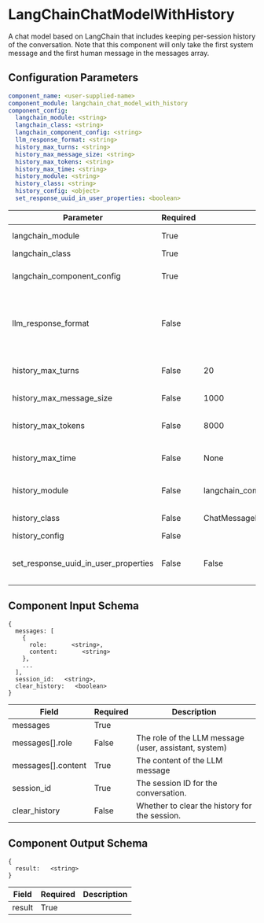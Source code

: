 # LangChainChatModelWithHistory

A chat model based on LangChain that includes keeping per-session history of the conversation. Note that this component will only take the first system message and the first human message in the messages array.

## Configuration Parameters

```yaml
component_name: <user-supplied-name>
component_module: langchain_chat_model_with_history
component_config:
  langchain_module: <string>
  langchain_class: <string>
  langchain_component_config: <string>
  llm_response_format: <string>
  history_max_turns: <string>
  history_max_message_size: <string>
  history_max_tokens: <string>
  history_max_time: <string>
  history_module: <string>
  history_class: <string>
  history_config: <object>
  set_response_uuid_in_user_properties: <boolean>
```

| Parameter | Required | Default | Description |
| --- | --- | --- | --- |
| langchain_module | True |  | The chat model module - e.g. 'langchain_openai.chat_models' |
| langchain_class | True |  | The chat model class to use - e.g. ChatOpenAI |
| langchain_component_config | True |  | Model specific configuration for the chat model. See documentation for valid parameter names. |
| llm_response_format | False |  | The response format for this LLM request. This can be 'json', 'yaml', or 'text'. If set to 'json' or 'yaml', the response will be parsed by the appropriate parser and the fields will be available in the response object. If set to 'text', the response will be returned as a string. |
| history_max_turns | False | 20 | The maximum number of turns to keep in the history. If not set, the history will be limited to 20 turns. |
| history_max_message_size | False | 1000 | The maximum amount of characters to keep in a single message in the history.  |
| history_max_tokens | False | 8000 | The maximum number of tokens to keep in the history. If not set, the history will be limited to 8000 tokens. |
| history_max_time | False | None | The maximum time (in seconds) to keep messages in the history. If not set, messages will not expire based on time. |
| history_module | False | langchain_community.chat_message_histories | The module that contains the history class. Default: 'langchain_community.chat_message_histories' |
| history_class | False | ChatMessageHistory | The class to use for the history. Default: 'ChatMessageHistory' |
| history_config | False |  | The configuration for the history class. |
| set_response_uuid_in_user_properties | False | False | Whether to set the response_uuid in the user_properties of the input_message. This will allow other components to correlate streaming chunks with the full response. |


## Component Input Schema

```
{
  messages: [
    {
      role:       <string>,
      content:       <string>
    },
    ...
  ],
  session_id:   <string>,
  clear_history:   <boolean>
}
```
| Field | Required | Description |
| --- | --- | --- |
| messages | True |  |
| messages[].role | False | The role of the LLM message (user, assistant, system) |
| messages[].content | True | The content of the LLM message |
| session_id | True | The session ID for the conversation. |
| clear_history | False | Whether to clear the history for the session. |


## Component Output Schema

```
{
  result:   <string>
}
```
| Field | Required | Description |
| --- | --- | --- |
| result | True |  |
